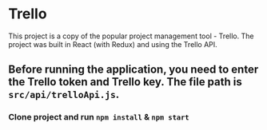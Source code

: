 # Trello
This project is a copy of the popular project management tool - Trello. The project was built in React (with Redux) and using the Trello API.

## Before running the application, you need to enter the Trello token and Trello key. The file path is `src/api/trelloApi.js`.

### Clone project and run `npm install` & `npm start`